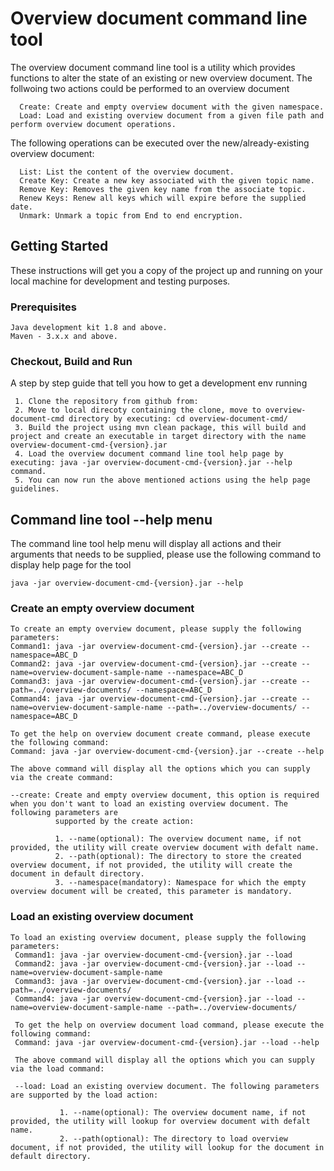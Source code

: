 # Overview document command line tool

The overview document command line tool is a utility which provides functions to alter the state of an existing or new overview document. The follwoing two actions could be performed to an overview document 

```
  Create: Create and empty overview document with the given namespace.
  Load: Load and existing overview document from a given file path and perform overview document operations.
```
 
The following operations can be executed over the new/already-existing overview document:
```
  List: List the content of the overview document.
  Create Key: Create a new key associated with the given topic name.
  Remove Key: Removes the given key name from the associate topic.
  Renew Keys: Renew all keys which will expire before the supplied date.
  Unmark: Unmark a topic from End to end encryption.  
```
## Getting Started

These instructions will get you a copy of the project up and running on your local machine for development and testing purposes.

### Prerequisites

```
Java development kit 1.8 and above.
Maven - 3.x.x and above.
```

### Checkout, Build and Run

A step by step guide that tell you how to get a development env running

```
 1. Clone the repository from github from: 
 2. Move to local direcoty containing the clone, move to overview-document-cmd directory by executing: cd overview-document-cmd/
 3. Build the project using mvn clean package, this will build and project and create an executable in target directory with the name overview-document-cmd-{version}.jar
 4. Load the overview document command line tool help page by executing: java -jar overview-document-cmd-{version}.jar --help command.
 5. You can now run the above mentioned actions using the help page guidelines.
```

## Command line tool --help menu

The command line tool help menu will display all actions and their arguments that needs to be supplied, please use the following command to display help page for the tool
```
java -jar overview-document-cmd-{version}.jar --help
```

 
 ### Create an empty overview document
 
 ```
 To create an empty overview document, please supply the following parameters:
 Command1: java -jar overview-document-cmd-{version}.jar --create --namespace=ABC_D
 Command2: java -jar overview-document-cmd-{version}.jar --create --name=overview-document-sample-name --namespace=ABC_D
 Command3: java -jar overview-document-cmd-{version}.jar --create --path=../overview-documents/ --namespace=ABC_D
 Command4: java -jar overview-document-cmd-{version}.jar --create --name=overview-document-sample-name --path=../overview-documents/ --namespace=ABC_D
 
 To get the help on overview document create command, please execute the following command:
 Command: java -jar overview-document-cmd-{version}.jar --create --help
 
 The above command will display all the options which you can supply via the create command:
 
 --create: Create and empty overview document, this option is required when you don't want to load an existing overview document. The following parameters are
           supported by the create action:
           
           1. --name(optional): The overview document name, if not provided, the utility will create overview document with defalt name.
           2. --path(optional): The directory to store the created overview document, if not provided, the utility will create the document in default directory. 
           3. --namespace(mandatory): Namespace for which the empty overview document will be created, this parameter is mandatory. 
 
 ```

 ### Load an existing overview document
 
```
To load an existing overview document, please supply the following parameters:
 Command1: java -jar overview-document-cmd-{version}.jar --load
 Command2: java -jar overview-document-cmd-{version}.jar --load --name=overview-document-sample-name
 Command3: java -jar overview-document-cmd-{version}.jar --load --path=../overview-documents/
 Command4: java -jar overview-document-cmd-{version}.jar --load --name=overview-document-sample-name --path=../overview-documents/
 
 To get the help on overview document load command, please execute the following command:
 Command: java -jar overview-document-cmd-{version}.jar --load --help
 
 The above command will display all the options which you can supply via the load command:
 
 --load: Load an existing overview document. The following parameters are supported by the load action:
          
           1. --name(optional): The overview document name, if not provided, the utility will lookup for overview document with defalt name.
           2. --path(optional): The directory to load overview document, if not provided, the utility will lookup for the document in default directory. 
  
```





